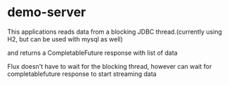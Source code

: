 # demo-server

This applications reads data from a blocking JDBC thread.(currently using H2, but can be used with mysql as well)

and returns a CompletableFuture response with list of data


Flux doesn't have to wait for the blocking thread, however can wait for completablefuture response to start streaming data
